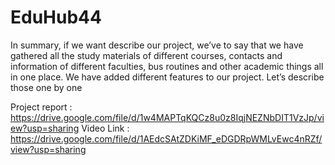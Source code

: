 # EduHub44

In summary, if we want describe our project, we’ve to say that we have gathered all the study materials
of different courses, contacts and information of different faculties, bus routines and other academic 
things all in one place. We have added different features to our project. Let’s describe those one by one

Project report : https://drive.google.com/file/d/1w4MAPTqKQCz8u0z8IqjNEZNbDIT1VzJp/view?usp=sharing
Video Link : https://drive.google.com/file/d/1AEdcSAtZDKiMF_eDGDRpWMLvEwc4nRZf/view?usp=sharing
